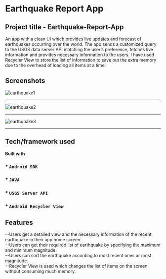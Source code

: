
<h1>Earthquake Report App</h1>

## Project title - Earthquake-Report-App
An app with a clean UI which provides live updates and forecast of earthquakes occurring over the world. The app sends a customized query to the USGS data server API matching the user’s preference, fetches live information and provides necessary information to the users. I have used Recycler View to store the list of information to save out the extra memory due to the overhead of loading all items at a time.
<br/>





## Screenshots
![earthquake1](https://user-images.githubusercontent.com/56356721/157096431-29850aea-3a4c-4fcd-8363-304f16a67222.jpg)


<hr/>
  
![earthquake2](https://user-images.githubusercontent.com/56356721/157096454-d5a35c8c-a2c6-4221-a516-94a342e70eb2.jpg)



<hr/>

![earthquake3](https://user-images.githubusercontent.com/56356721/157096475-9aeaa639-394a-41be-81f7-5b11168530b3.jpg)


<hr/>
  
  

## Tech/framework used
<b>Built with</b>

### * `Android SDK`
### * `JAVA`
### * `USGS Server API`
### * `Android Recycler View`


## Features
--Users get a detailed view and the necessary information of the recent earthquake in their app home screen.
<br/>
--Users can get their required list of earthquake by specifying the maximum and minimum magnitude.
<br/>
--Users can sort the earthquake according to most recent ones or most magnitude.
<br/>
--Recycler View is used which changes the list of items on the screen without consuming much memory.
<br/>
